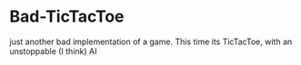 # Bad-TicTacToe
just another bad implementation of a game. This time its TicTacToe, with an unstoppable (I think) AI
